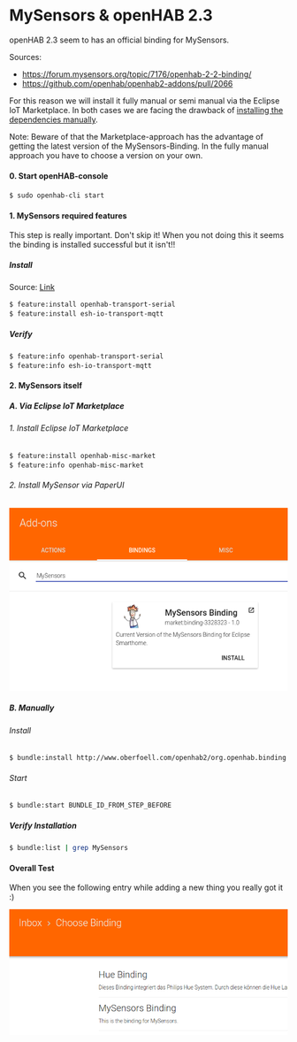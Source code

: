 # MySensors & openHAB 2.3

openHAB 2.3 seem to has an official binding for MySensors.

Sources:
* https://forum.mysensors.org/topic/7176/openhab-2-2-binding/
* https://github.com/openhab/openhab2-addons/pull/2066


For this reason we will install it fully manual or semi manual via the Eclipse IoT Marketplace.
In both cases we are facing the drawback of [installing the dependencies manually](https://forum.mysensors.org/topic/7176/openhab-2-2-binding/8).

Note: Beware of that the Marketplace-approach has the advantage of getting the latest version of the MySensors-Binding. In the fully manual approach you have to choose a version on your own. 


#### 0. Start openHAB-console
```bash
$ sudo openhab-cli start
```

#### 1. MySensors required features
This step is really important. Don't skip it!
When you not doing this it seems the binding is installed successful but it isn't!!

##### Install
Source: [Link](https://github.com/tobof/openhab2-addons/wiki/Installation)

```bash
$ feature:install openhab-transport-serial
$ feature:install esh-io-transport-mqtt
```
##### Verify
```bash
$ feature:info openhab-transport-serial 
$ feature:info esh-io-transport-mqtt
```

#### 2. MySensors itself

##### A. Via Eclipse IoT Marketplace
###### 1. Install Eclipse IoT Marketplace
```bash
$ feature:install openhab-misc-market
$ feature:info openhab-misc-market
```
###### 2. Install MySensor via PaperUI
![search](./img/search_binding.png)

##### B. Manually
###### Install
```bash
$ bundle:install http://www.oberfoell.com/openhab2/org.openhab.binding.mysensors-2.4.0-SNAPSHOT.jar
```
###### Start
```bash
$ bundle:start BUNDLE_ID_FROM_STEP_BEFORE
```
##### Verify Installation
```bash
$ bundle:list | grep MySensors 
```

#### Overall Test
When you see the following entry while adding a new thing you really got it :)

![add](./img/add_thing.png)
